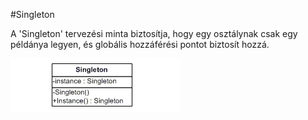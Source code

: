 #Singleton


A 'Singleton' tervezési minta biztosítja, hogy egy osztálynak csak egy példánya legyen, és globális hozzáférési pontot biztosít hozzá.

![UML](./Singleton.png)